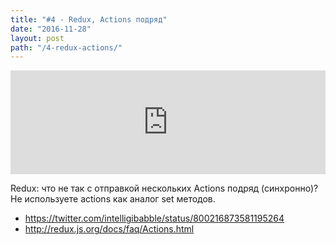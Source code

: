 ```yaml
---
title: "#4 - Redux, Аctions подряд"
date: "2016-11-28"
layout: post
path: "/4-redux-actions/"
---
```


<iframe width="100%" height="166" scrolling="no" frameborder="no" src="https://w.soundcloud.com/player/?url=https%3A//api.soundcloud.com/tracks/317494266&amp;color=ff5500&amp;auto_play=false&amp;hide_related=false&amp;show_comments=true&amp;show_user=true&amp;show_reposts=false"></iframe>

Redux: что не так с отправкой нескольких Actions подряд (синхронно)? Не используете actions как аналог set методов.

- https://twitter.com/intelligibabble/status/800216873581195264
- http://redux.js.org/docs/faq/Actions.html